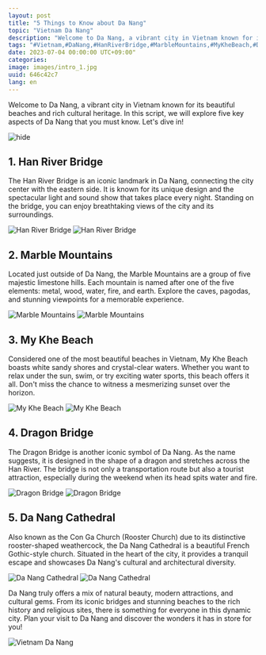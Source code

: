 ```yaml
---
layout: post
title: "5 Things to Know about Da Nang"
topic: "Vietnam Da Nang"
description: "Welcome to Da Nang, a vibrant city in Vietnam known for its beautiful beaches and rich cultural heritage. We will explore five key aspects of Da Nang that you must know."
tags: "#Vietnam,#DaNang,#HanRiverBridge,#MarbleMountains,#MyKheBeach,#DragonBridge,#DaNangCathedral"
date: 2023-07-04 00:00:00 UTC+09:00"
categories: 
image: images/intro_1.jpg
uuid: 646c42c7
lang: en
---
```


Welcome to Da Nang, a vibrant city in Vietnam known for its beautiful beaches and rich cultural heritage. In this script, we will explore five key aspects of Da Nang that you must know. Let's dive in!

![hide](images/intro_1.jpg)


## 1. Han River Bridge
The Han River Bridge is an iconic landmark in Da Nang, connecting the city center with the eastern side. It is known for its unique design and the spectacular light and sound show that takes place every night. Standing on the bridge, you can enjoy breathtaking views of the city and its surroundings.

![Han River Bridge](images/main1_11.jpg)
![Han River Bridge](images/main1_12.jpg)


## 2. Marble Mountains
Located just outside of Da Nang, the Marble Mountains are a group of five majestic limestone hills. Each mountain is named after one of the five elements: metal, wood, water, fire, and earth. Explore the caves, pagodas, and stunning viewpoints for a memorable experience.

![Marble Mountains](images/main2_2.jpg)
![Marble Mountains](images/main2_3.jpg)


## 3. My Khe Beach
Considered one of the most beautiful beaches in Vietnam, My Khe Beach boasts white sandy shores and crystal-clear waters. Whether you want to relax under the sun, swim, or try exciting water sports, this beach offers it all. Don't miss the chance to witness a mesmerizing sunset over the horizon.

![My Khe Beach](images/main3_1.jpg)
![My Khe Beach](images/main3_4.jpg)


## 4. Dragon Bridge
The Dragon Bridge is another iconic symbol of Da Nang. As the name suggests, it is designed in the shape of a dragon and stretches across the Han River. The bridge is not only a transportation route but also a tourist attraction, especially during the weekend when its head spits water and fire.

![Dragon Bridge](images/main4_2.jpg)
![Dragon Bridge](images/main4_4.jpg)


## 5. Da Nang Cathedral
Also known as the Con Ga Church (Rooster Church) due to its distinctive rooster-shaped weathercock, the Da Nang Cathedral is a beautiful French Gothic-style church. Situated in the heart of the city, it provides a tranquil escape and showcases Da Nang's cultural and architectural diversity.

![Da Nang Cathedral](images/main5_10.JPG)
![Da Nang Cathedral](images/main5_11.jpg)




Da Nang truly offers a mix of natural beauty, modern attractions, and cultural gems. From its iconic bridges and stunning beaches to the rich history and religious sites, there is something for everyone in this dynamic city. Plan your visit to Da Nang and discover the wonders it has in store for you!

![Vietnam Da Nang](images/intro_2.jpg)
